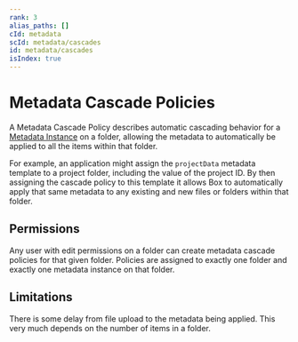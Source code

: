 ```yaml
---
rank: 3
alias_paths: []
cId: metadata
scId: metadata/cascades
id: metadata/cascades
isIndex: true
---
```


# Metadata Cascade Policies

A Metadata Cascade Policy describes automatic cascading behavior for a
[Metadata Instance][instance] on a folder, allowing the metadata to
automatically be applied to all the items within that folder.

For example, an application might assign the `projectData` metadata template to
a project folder, including the value of the project ID. By then assigning the
cascade policy to this template it allows Box to automatically apply that same
metadata to any existing and new files or folders within that folder.

## Permissions

Any user with edit permissions on a folder can create metadata cascade policies
for that given folder. Policies are assigned to exactly one folder and exactly
one metadata instance on that folder.

## Limitations

There is some delay from file upload to the metadata being applied. This very
much depends on the number of items in a folder.

[instance]: g://metadata/instances
